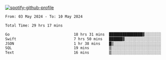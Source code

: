 [![spotify-github-profile](https://spotify-github-profile.vercel.app/api/view?uid=313pysyt3uxkjdidtiuvzf7nrnnu&cover_image=true&theme=natemoo-re&show_offline=false&background_color=121212&interchange=false&bar_color=53b14f&bar_color_cover=false)](https://spotify-github-profile.vercel.app/api/view?uid=313pysyt3uxkjdidtiuvzf7nrnnu&redirect=true)

<!--START_SECTION:waka-->

```txt
From: 03 May 2024 - To: 10 May 2024

Total Time: 29 hrs 17 mins

Go                             18 hrs 31 mins  ███████████████▓░░░░░░░░░   63.24 %
Swift                          7 hrs 50 mins   ██████▓░░░░░░░░░░░░░░░░░░   26.74 %
JSON                           1 hr 38 mins    █▒░░░░░░░░░░░░░░░░░░░░░░░   05.59 %
SQL                            19 mins         ▒░░░░░░░░░░░░░░░░░░░░░░░░   01.13 %
Text                           16 mins         ▒░░░░░░░░░░░░░░░░░░░░░░░░   00.92 %
```

<!--END_SECTION:waka-->